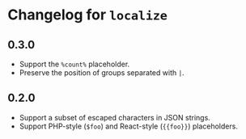 # Changelog for `localize`

## 0.3.0

* Support the `%count%` placeholder.
* Preserve the position of groups separated with `|`.

## 0.2.0

* Support a subset of escaped characters in JSON strings.
* Support PHP-style (`$foo`) and React-style (`{{foo}}`) placeholders.
